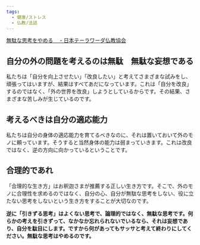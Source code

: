 ```yaml
---
tags:
  - 健康/ストレス
  - 仏教/法話
---
```

[無駄な思考をやめる　 - 日本テーラワーダ仏教協会](https://j-theravada.com/dhamma/kougi/kougi-148/)

## 自分の外の問題を考えるのは無駄　無駄な妄想である

私たちは「自分を向上させたい」「改良したい」と考えてさまざまな試みをし、頑張ってはいますが、結果はすべてあだになっています。これは「自分を改良」するのではなく、「外の世界を改良」しようとしているからです。その結果、さまざまな苦しみが生じているのです。


## 考えるべきは自分の適応能力

私たちは自分の身体の適応能力を育てるべきなのに、それは置いておいて外のモノに頼っています。そうすると当然身体の能力は弱まっていきます。これは改良ではなく、逆の方向に向かっているということです。

## 合理的であれ

「合理的な生き方」はお釈迦さまが推薦する正しい生き方です。そこで、外のモノに合理性を求めるのではなく、自分の心、自分が無駄な思考をしない、役に立たない思考をしないという生き方をすることが大切なのです。

**逆に「引きずる思考」はよくない思考で、論理的ではなく、無駄な思考です。何らかの考えを引きずって、なかなか忘れられないでいるなら、それは妄想であり、自分を駄目にします。ですから何があってもサッサと考えて終わりにしてください。無駄な思考はやめるのです。**


